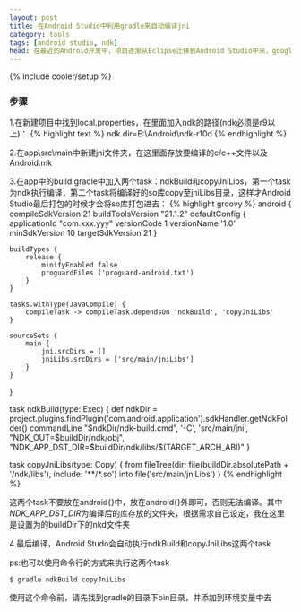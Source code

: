```yaml
---
layout: post
title: 在Android Studio中利用gradle来自动编译jni
category: tools
tags: [android studio, ndk]
head: 在最近的Android开发中，项目逐渐从Eclipse迁移到Android Studio中来，google官方现在并未在Android Studio中支持ndk的开发，但是我们可以利用gradle自动编译jni。
---
```

{% include cooler/setup %}

### 步骤 ###

1.在新建项目中找到local.properties，在里面加入ndk的路径(ndk必须是r9以上)：
{% highlight text %}
ndk.dir=E\:\\Android\\ndk-r10d
{% endhighlight %}

2.在app\src\main中新建jni文件夹，在这里面存放要编译的c/c++文件以及Android.mk

3.在app中的build.gradle中加入两个task：ndkBuild和copyJniLibs，第一个task为ndk执行编译，第二个task将编译好的so库copy至jniLibs目录，这样才Android Studio最后打包的时候才会将so库打包进去：
{% highlight groovy %}
android {
    compileSdkVersion 21
    buildToolsVersion "21.1.2"
    defaultConfig {
        applicationId "com.xxx.yyy"
        versionCode 1
        versionName '1.0'
	    minSdkVersion 10
	    targetSdkVersion 21
    }

    buildTypes {
        release {
            minifyEnabled false
            proguardFiles ('proguard-android.txt')
        }
    }

    tasks.withType(JavaCompile) {
        compileTask -> compileTask.dependsOn 'ndkBuild', 'copyJniLibs'
    }

    sourceSets {
        main {
	        jni.srcDirs = []
            jniLibs.srcDirs = ['src/main/jniLibs']
        }
    }
}

task ndkBuild(type: Exec) {
	def ndkDir = project.plugins.findPlugin('com.android.application').sdkHandler.getNdkFolder()
    commandLine "$ndkDir/ndk-build.cmd", '-C', 'src/main/jni',
		    "NDK_OUT=$buildDir/ndk/obj",
		    "NDK_APP_DST_DIR=$buildDir/ndk/libs/\$(TARGET_ARCH_ABI)"
}

task copyJniLibs(type: Copy) {
    from fileTree(dir: file(buildDir.absolutePath + '/ndk/libs'), include: '**/*.so')
    into file('src/main/jniLibs')
}
{% endhighlight %}

这两个task不要放在android{}中，放在android{}外即可，否则无法编译。其中*NDK_APP_DST_DIR*为编译后的库存放的文件夹，根据需求自己设定，我在这里是设置为的buildDir下的nkd文件夹

4.最后编译，Android Studo会自动执行ndkBuild和copyJniLibs这两个task

ps:也可以使用命令行的方式来执行这两个task
    
    $ gradle ndkBuild copyJniLibs
使用这个命令前，请先找到gradle的目录下bin目录，并添加到环境变量中去